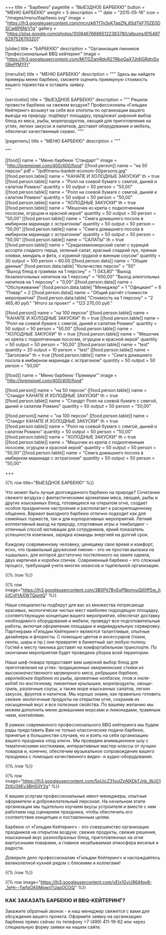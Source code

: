+++
title = "Барбекю"
pagetitle = "ВЫЕЗДНОЕ БАРБЕКЮ"
button = "МЕНЮ БАРБЕКЮ"
weight = 5
description = ""
date = "2015-05-16"
icon = "/images/menu/барбекю.svg"
image = "https://lh3.googleusercontent.com/mcnzk6Tf7n3xK7aqZN_6SdTkF70ZE0DSCw6P6NrV1g"
gallery = "https://plus.google.com/photos/100846766865122383780/albums/6154976297526793201"

[slider]
  title = "БАРБЕКЮ"
  description = "Организация пикников <br> Профессиональный BBQ кейтеринг"
  image = "https://lh3.googleusercontent.com/MiTGZwnRdvR27RboGaX7Jt4IGRdni5o08ePfMYFt"

  [menulist]
    title = "МЕНЮ БАРБЕКЮ"
    description = """
  Здесь вы найдете примеры меню барбекю, сможете оценить примерную стоимость вашего торжества и оставить заявку.  
  """  

[servicelist]
  title = "ВЫЕЗДНОЕ БАРБЕКЮ"
  description = """
  Решили провести барбекю на свежем воздухе? Профессионалы «Гильдии Кейтеринг» возьмут на себя все хлопоты по организации вашего выезда на природу: подберут площадку, предложат широкий выбор блюд из мяса, рыбы, морепродуктов, овощей для приготовления на углях, легких закусок и напитков, доставят оборудование и мебель, обеспечат качественный сервис.
  """

[pagemenu]
  title = "МЕНЮ БАРБЕКЮ"
  description = """

"""


[[food]]
  name = "Меню барбекю 'Стандарт'"
  image = "http://lorempixel.com/400/400/food"
  [[food.person]]
    name = "на 50 персон"
    pdf = "/pdf/menu-banket-econom-50persons.jpg"
    [[food.person.table]]
      name = "КАНАПЕ И ХОЛОДНЫЕ ЗАКУСКИ"
      th = true
    [[food.person.table]]
      name = "Ролл на соевой бумаге с семгой, дыней и салатом Романо"
      quantity = 50
      output = 50
      person = "50,00"
    [[food.person.table]]
      name = "Ролл на соевой бумаге с семгой, дыней и салатом Романо"
      quantity = 50
      output = 50
      person = "50,00"
    [[food.person.table]]
      name = "ХОЛОДНЫЕ ЗАКУСКИ"
      th = true
    [[food.person.table]]
      name = "Мешочек из крепа с подкопченным лососем, огурцом и красной икрой"
      quantity = 50
      output = 50
      person = "50,00"
    [[food.person.table]]
      name = "Семга домашнего посола в имбирном маринаде с эстрагоном"
      quantity = 50
      output = 50
      person = "50,00"
    [[food.person.table]]
      name = "Семга домашнего посола в имбирном маринаде с эстрагоном"
      quantity = 50
      output = 50
      person = "50,00"
    [[food.person.table]]
      name = "САЛАТЫ"
      th = true
    [[food.person.table]]
      name = "Средиземноморский салат с курицей ассорти сладкого перца, зеленый салат, красный сладкий лук, пряные оливки, миндаль и фета, с куриной грудкой и винным соусом"
      quantity = 30
      output = 100
      person = 60.00
    [[food.person.data]]
      name = "Общие данные"
      [food.person.data.table]
        "Количество персон" = "50"  
        "Выход блюд в граммах на 1 персону" = "1 043,80"
        "Выход безалкогольных напитков на 1 персону" = "650,00"
        "Выход алкогольных напитков на 1 персону" = "0,00"
    [[food.person.data]]
      name = "Обслуживание"
      [food.person.data.table]
        "Менеджер" = 1
        "Официант" = 6
        "Повар" = 2
    [[food.person.data]]
      name = "Общий расчёт стоимости мероприятия"
      [food.person.data.table]
        "Стоимость на 1 персону" = "2 465,40 руб."
        "Итого за проект" = "123 270,00 руб."

  [[food.person]]
    name = "на 100 персон"
    [[food.person.table]]
      name = "КАНАПЕ И ХОЛОДНЫЕ ЗАКУСКИ"
      th = true
    [[food.person.table]]
      name = "Ролл на соевой бумаге с семгой, дыней и салатом Романо"
      quantity = 50
      output = 50
      person = "50,00"
    [[food.person.table]]
      name = "ХОЛОДНЫЕ ЗАКУСКИ"
      th = true
    [[food.person.table]]
      name = "Мешочек из крепа с подкопченным лососем, огурцом и красной икрой"
      quantity = 50
      output = 50
      person = "50,00"
    [[food.person.table]]
      name = "test"
      quantity = 20
      output = 10
      person = "test"
    [[food.person.table]]
      name = "Заголовок"
      th = true
    [[food.person.table]]
      name = "Семга домашнего посола в имбирном маринаде с эстрагоном"
      quantity = 50
      output = 50
      person = "50,00"

[[food]]
  name = "Меню барбекю 'Премиум'"
  image = "http://lorempixel.com/400/400/food"

  [[food.person]]
    name = "на 50 персон"
    [[food.person.table]]
      name = "Стандрт КАНАПЕ И ХОЛОДНЫЕ ЗАКУСКИ"
      th = true
    [[food.person.table]]
      name = "Стандрт Ролл на соевой бумаге с семгой, дыней и салатом Романо"
      quantity = 50
      output = 50
      person = "50,00"

  [[food.person]]
    name = "на 100 персон"
    [[food.person.table]]
      name = "Стандрт КАНАПЕ И ХОЛОДНЫЕ ЗАКУСКИ"
      th = true
    [[food.person.table]]
      name = "Ролл на соевой бумаге с семгой, дыней и салатом Романо"
      quantity = 50
      output = 50
      person = "50,00"
    [[food.person.table]]
      name = "ХОЛОДНЫЕ ЗАКУСКИ"
      th = true
    [[food.person.table]]
      name = "Мешочек из крепа с подкопченным лососем, огурцом и красной икрой"
      quantity = 50
      output = 50
      person = "50,00"
    [[food.person.table]]
      name = "Семга домашнего посола в имбирном маринаде с эстрагоном"
      quantity = 50
      output = 50
      person = "50,00"

+++

{{% row title="ВЫЕЗДНОЕ БАРБЕКЮ" %}}

Что может быть лучше долгожданного барбекю на природе? Сочетание свежего воздуха с фантастическими ароматами мяса, овощей, рыбы и других изысканных блюд, готовящихся на открытом огне, создает особое праздничное настроение и располагает к раскрепощенному общению. Вариант выездного барбекю отлично подходит как для семейных торжеств, так и для корпоративных мероприятий. Летний коллективный выезд на природу, спортивные игры и тимбилдинг – отличный способ мотивации для сотрудников, яркий показатель успешности компании, зарядка команды энергией на долгий срок.

Каждому современному человеку, ценящему свое время и комфорт, ясно, что правильный дружеский пикник – это не простая вылазка на «шашлык», для которой достаточно постеленного на земле одеяла, двух кирпичей и коробки спичек. Современный барбекю – это сложный процесс, требующий учета многих нюансов и тщательной организации.

{{% /row %}}

{{% row image="https://lh3.googleusercontent.com/3B0Pit7ByEoPBpmvuQII0ff5w_hjUCnFtAXWTQpntQ" %}}

Наши специалисты подберут для вас из множества потрясающе красивых, экологически чистых мест наиболее подходящую площадку, соответствующую концепции вашего мероприятия, обеспечат доставку необходимого оборудования и мебели, проведут все подготовительные работы, включая оформление площадки и индивидуальную сервировку. Партнерами «Гильдии Кейтеринг» являются талантливые, опытные дизайнеры и флористы. С помощью цветов и аксессуаров (ткани, ленты, шары и пр.) они превратят в банкетный зал любую поляну. Гостей к месту пикника доставят на комфортабельном транспорте. По окончании мероприятия будет проведена уборка всей территории.

Наши шеф-повара предоставят вам широкий выбор блюд для приготовления на углях: _традиционные американские стейки из высококачественного мраморного мяса, ребрышки барбекю, европейское барбекю из рыбы, ароматные колбаски, плов и люля-кебаб по-восточному, пикантные крылышки, морепродукты, овощи-гриль_, различные соусы, а также море изысканных салатов, легких закусок, фруктов и напитков. Мы хорошо знаем, как правильно готовить свежие экологичные продукты на открытом огне, сохранив их насыщенный вкус и все полезные свойства. По вашему желанию мы можем дополнить меню домашними морсами и лимонадами, травяным чаем, коктейлями.

В рамках современного профессионального BBQ кейтеринга мы будем рады представить Вам не только классические подачи барбекю, принятые в большинстве случаев, но и взять на себя организацию вашего праздника «под ключ». Мы проведем анимационное шоу с тематическими костюмами, интерактивные мастер-классы от лучших поваров и, конечно, обеспечим музыкальное сопровождение вашего праздника с помощью качественного видео- и аудио-оборудования.

{{% /row %}}

{{% row image="https://lh3.googleusercontent.com/5pUicZ31xuIZpNXDkTJnb_WJG1ZtXU39Ev3BHS0Y2g" %}}

К вашим услугам профессиональные ивент-менеджеры, опытные оформители и доброжелательный персонал. На начальном этапе организации мы тщательно изучаем вкусы устроителя и вместе с ним работаем над сценарием праздника, чтобы обеспечить его соответствие концепции и поставленным целям.

Барбекю от «Гильдии Кейтеринг»  - это совершенство организации праздников на открытом воздухе: свежие продукты, свежие решения, изысканный вкус разнообразных блюд, приготовленных на огне виртуозными поварами, а главное незабываемая атмосфера веселья и радости.

Доверьте дело профессионалам «Гильдии Кейтеринг» и наслаждайтесь великолепной кухней рядом с близкими и коллегами!

{{% /row %}}

{{% row image="https://lh3.googleusercontent.com/yEIx1GyU86Afqy8-_1eHr--TwfpOA5MpwxTUaqOCGQ" %}}

### КАК ЗАКАЗАТЬ БАРБЕКЮ И BBQ-КЕЙТЕРИНГ?

Закажите обратный звонок - и наш менеджер свяжется с вами для обсуждения вашего проекта. Оформите заявку на организацию барбекю прямо сейчас по телефону +7 (499) 411-19-62 или через специальную форму заявки на нашем сайте.
